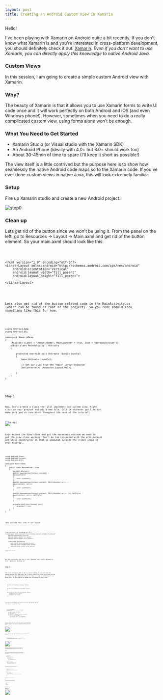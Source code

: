 ```yaml
---
layout: post
title: Creating an Android Custom View in Xamarin
---
```


Hello!

I've been playing with Xamarin on Android quite a bit recently. If you don't know what Xamarin is and you're interested in cross-platform development, you should definitely check it out: [Xamarin](http://xamarin.com). *Even if you don't want to use Xamarin, you can directly apply this knowledge to native Android Java.*

### Custom Views

In this session, I am going to create a simple custom Android view with Xamarin.

### Why?

The beauty of Xamarin is that it allows you to use Xamarin forms to write UI code once and it will work perfectly on both Android and iOS (and even Windows phone!). However, 
sometimes when you need to do a really complicated custom view, using forms alone won't be enough. 

### What You Need to Get Started

* Xamarin Studio (or Visual studio with the Xamarin SDK)
* An Android Phone (ideally with 4.0+ but 3.0+ should work too)
* About 30-45min of time to spare (I'll keep it short as possible!)


The view itself is a little contrived but the purpose here is to show how seamlessly the native Android code maps so to the Xamarin code. If you've ever done custom views in native Java, this will look extremely familiar.


### Setup

Fire up Xamarin studio and create a new Android project. 

![step0](public/step0.png "Step 0")

### Clean up

Lets get rid of the button since we won't be using it. From the panel on the left, go to Resources -> Layout -> Main.axml and get rid of the button element. So your main.axml should look like this:

<code>

	<?xml version="1.0" encoding="utf-8"?>
	<LinearLayout xmlns:android="http://schemas.android.com/apk/res/android"
    	android:orientation="vertical"
    	android:layout_width="fill_parent"
    	android:layout_height="fill_parent">

	</LinearLayout>

<code>

Lets also get rid of the button related code in the MainActivity.cs (which can be found at root of the project). So you code should look something like this for now:

<code>

	using Android.App;
	using Android.OS;

	namespace XamarinDemo
	{
		[Activity (Label = "XamarinDemo", MainLauncher = true, Icon = "@drawable/icon")]
		public class MainActivity : Activity
		{

			protected override void OnCreate (Bundle bundle)
			{
				base.OnCreate (bundle);

				// Set our view from the "main" layout resource
				SetContentView (Resource.Layout.Main);
			
			}
		}
	}

<code>


### Step 1

Now, let's create a class that will implement our custom view. Right click on your project and add a new file. Call it whatever you like but make sure you're consistent
thoughout the rest of the tutorial:


![step1](public/step1.png "Step 1")


Lets extend the View class and put the necessary minimum we need to get the view class working. Don't be too concerned with the attributeset and style constructor as that is somewhat outside the (time) scope of this tutorial.

<code>

	using Android.Views;
	using Android.Content;
	using Android.Util;

	namespace XamarinDemo
	{
		public class AwesomeView : View
		{
			Context mContext;
			public AwesomeView(Context context) :
			base(context)
			{
				init (context);
			}
			public AwesomeView(Context context, IAttributeSet attrs) :
			base(context, attrs)
			{
				init (context);
			}

			public AwesomeView(Context context, IAttributeSet attrs, int defStyle) :
			base(context, attrs, defStyle)
			{
				init (context);
			}

			private void init(Context ctx){
				mContext = ctx;
			}
		}
	}

<code>


Lets include this view in our layout


<code>

	<?xml version="1.0" encoding="utf-8"?>
	<LinearLayout xmlns:android="http://schemas.android.com/apk/res/android"
	    android:orientation="vertical"
	    android:layout_width="fill_parent"
	    android:layout_height="fill_parent">

	    <xamarindemo.AwesomeView
	    	android:id="@+id/awesomeview_main"
	    	android:layout_height="wrap_content"
	    	android:layout_width="wrap_content"
	    />
	 
	</LinearLayout>

<code>


Hit the play button and you'll see...Nothing. Well that's because we aren't doing any drawing yet.


### Step 2 

The first thing we need to do to start drawing is to override the onDraw method for the view. We'll also create two stub functions called drawBigCircle and drawSmallCircle to make our code a little easier to work with. So you should've added the following to your view:

<code>


		private void drawBigCircle(Canvas canvas){
		}

		private void drawSmallCircles(Canvas canvas){
		}

		protected override void OnDraw(Canvas canvas){
			drawSmallCircles (canvas);
			drawBigCircle (canvas);
		}


<code>


Lets start with drawing the little circles at the bottom. Add the following to drawSmallCircles:

<code>

		const int NUM_BUBBLES = 5;
		int radius = 60;
		private void drawSmallCircles(Canvas canvas){

			int spacing = Width / NUM_BUBBLES;
			int shift = spacing / 2;
			int bottomMargin = 10;

			var paintCircle = new Paint (){ Color = Color.White};
			for (int i = 0; i < NUM_BUBBLES; i++) {
				int x = i * spacing + shift;
				int y = Height - radius * 2 - bottomMargin;
				canvas.DrawCircle (x, y, radius, paintCircle);
			}

		}

<code>

Note that the 0,0 starts at the top left corner (as with most drawing engines). We equally space the 5 circles and show them just above the bottom of the screen. You should see something like this when you hit play:



![step2](public/step2.png "Step 2")


If you understood that, then drawing the big circle should be even easier.


<code>

		int radius_big = 180;
		private void drawBigCircle(Canvas canvas){
			var paintCircle = new Paint (){ Color = Color.White};
			canvas.DrawCircle (Width/2.0, Height/2.0, radius_big, paintCircle);
		}

<code>



![step2.1](public/step2.1.png "Step 2.1")

One thing you might note is that the size of circles looks different on your phone. That is because different phones have different resolutions so feel free to mess around with the values. However, a proper implementation would calculate the pixels using a dpi to pixel conversion. We'll skip that for now.

### Step 3

Now lets add some interactivity to our view. First, we need to keep track of the x,y coordinates of the small circles so we'll create a list of x,y pairs to hold that. We'll also optimize a little since right now we're calculating x and y on every draw. Nothing in terms of drawing should change.

<code>

		const int NUM_BUBBLES = 5;
		int radius = 60;
		List <Pair> positions = new List <Pair> ();
		 void initPositions(){

			if (positions.Count == 0) {

				int spacing = Width / NUM_BUBBLES;
				int shift = spacing / 2;
				int bottomMargin = 10;

				for (int i = 0; i < NUM_BUBBLES; i++) {
					int x = i * spacing + shift;
					int y = Height - radius * 2 - bottomMargin;
					positions.Add (new Pair (x, y));
				}
			}
		}

		 void drawSmallCircles(Canvas canvas){

			initPositions ();
			var paintCircle = new Paint (){ Color = Color.White};
			for (int i = 0; i < NUM_BUBBLES; i++) {
				int x = (int)positions [i].First;
				int y = (int)positions [i].Second;
				canvas.DrawCircle (x, y, radius, paintCircle);
			}
		}
	

<code>


Next we'll override the ontouchevent function and also check if the event is inside any of the given circles. The is InsideCircle function will basically return the index of the circle that was tapped/touched.


<code>

		public override bool OnTouchEvent(MotionEvent e) {

			int indexHit = isInsideCircle (e.GetX (), e.GetY ());
			if (indexHit > -1) {
				Toast.MakeText (mContext, "Got index" + indexHit, ToastLength.Long).Show ();
			}

			return false;
		}

		int isInsideCircle(float x, float y){

			for (int i = 0; i < positions.Count; i++) {

				int centerX = (int)positions [i].First;
				int centerY = (int)positions [i].Second;

				if (System.Math.Pow (x - centerX, 2) + System.Math.Pow (y - centerY, 2) < System.Math.Pow (radius, 2)) {
					return i;	
				}
			}

			return -1;
		}

<code>


Tap the small circles and you should see the toast show up with the correct index.


### Step 4

Now lets add some cool animations to this view. Remember we want the small circle to move to the center and we also want it to scale up. We'll start by adding some ValueAnimators and also the values that they will animate.



<code>

		//Important properties for the large bubble
		int activeIndex = -1;
		float activeX = 0;
		float activeY = 0;
		float activeRadius = 60;
		ValueAnimator animatorX;
		ValueAnimator animatorY;
		ValueAnimator animatorRadius;


<code>


By active, I just mean the big circle. Now let's initialize them by putting the following in the init function:



<code>


		animatorX = new ValueAnimator ();
		animatorY = new ValueAnimator ();
		animatorRadius = new ValueAnimator ();
		animatorX.SetDuration(1000);
		animatorY.SetDuration (1000);
		animatorRadius.SetDuration (1000);
		animatorX.SetInterpolator (new DecelerateInterpolator());
		animatorY.SetInterpolator (new BounceInterpolator());


		//These are called everytime an update happens in the animator.
		animatorRadius.SetIntValues (new [] { radius, radius_big });
		animatorRadius.Update += (sender, e) => {
			activeRadius = (float) e.Animation.AnimatedValue;
			Invalidate();
		};

		animatorX.Update += (sender, e) => {
			activeX = (float) e.Animation.AnimatedValue;
			Invalidate();
		};
		animatorY.Update += (sender, e) => {
			activeY = (float) e.Animation.AnimatedValue;
			Invalidate();
		};



<code>

This is just saying that each animation will last 1 second and we added a fancy interpolator to make the animation look cool (feel free to change it up). We also subscribe to the update event to get the latest value and then we call invalidate which basically clear the canvas and call the onDraw method again.


Now lets add the start and end values for each animator and actually start the animations. Modify the onTouchEvent, drawBigCircle and drawLittleCircle function as follows:

<code>

	public override bool OnTouchEvent(MotionEvent e) {

			float centerScreenX = Width / 2.0f;
			float centerScreenY = Height / 2.0f;
			activeIndex = isInsideCircle (e.GetX (), e.GetY ());
			if (activeIndex > -1) {
				Toast.MakeText (mContext, "Got index" + activeIndex, ToastLength.Long).Show ();
				animatorX.SetFloatValues (new [] {(float)positions[activeIndex].First, centerScreenX});
				animatorY.SetFloatValues (new [] {(float)positions[activeIndex].Second, centerScreenY});
				animatorX.Start ();
				animatorY.Start ();
				animatorRadius.Start ();
			}

			return false;
		}


	int radius_big = 180;
	private void drawBigCircle(Canvas canvas){
			if (activeIndex > -1) {
				var paintCircle = new Paint (){ Color = Color.White };
				canvas.DrawCircle (activeX, activeY, activeRadius, paintCircle);
			}
	}

	 void drawSmallCircles(Canvas canvas){

			initPositions ();
			var paintCircle = new Paint (){ Color = Color.White};
			for (int i = 0; i < NUM_BUBBLES; i++) {
				if (i == activeIndex) {
					continue;
				}
				int x = (int)positions [i].First;
				int y = (int)positions [i].Second;
				canvas.DrawCircle (x, y, radius, paintCircle);
			}
		}

<code>


In the ontouchevent function, now set the activeindex and all the starting and end values for the interpolator. In the drawSmallCircles function, we skip the index if its the big circle and in the drawBigCircle function we only draw something has actually been tapped (i.e. the index is greated than -1)

Hit play and should see the small circle move to the center and grow when tapped.


### Step 5

Lets finish this off by adding some colors and text to our circles. Add the following colors array (and again you can choose to do different colors).

<code>

	Color []colors = new []{Color.Red, Color.LightBlue, Color.Green, Color.Yellow, Color.Orange};

<code>

And as you might've guessed, we just replace the white color in paint with the colors[index]. Replace paintCircle with the following in the small circle function and move it inside the for loop


<code>
var paintCircle = new Paint (){ Color = colors[i]};
<code>


And with this in the big circle function:

<code>
var paintCircle = new Paint (){ Color = colors[activeIndex]};
<code>

Fire up the app and you should see something like this:

![step5](public/step5.png "Step 5")


